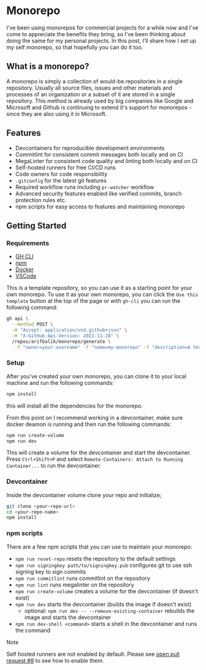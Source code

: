 # Monorepo

I've been using monorepos for commercial projects for a while now and I've come to appreciate the benefits they bring, so I've been thinking about doing the same for my personal projects.  In this post, I'll share how I set up my self monorepo, so that hopefully you can do it too.

## What is a monorepo?

A monorepo is simply a collection of would-be repositories in a single repository. Usually all source files, issues and other materials and processes of an organization or a subset of it are stored in a single repository. This method is already used by big companies like Google and Microsoft and Github is continuing to extend it's support for monorepos -since they are also using it in Microsoft.

## Features

- Devcontainers for reproducible development environments
- Commitlint for consistent commit messages both locally and on CI
- MegaLinter for consistent code quality and linting both locally and on CI
- Self-hosted runners for free CI/CD runs
- Code owners for code responsibility
- `.gitconfig` for the latest git features
- Required workflow runs including `pr-watcher` workflow
- Advanced security features enabled like verified commits, branch protection rules etc.
- npm scripts for easy access to features and maintaining monorepo

## Getting Started

### Requirements

- [GH CLI](https://cli.github.com/)
- [npm](https://www.npmjs.com/)
- [Docker](https://www.docker.com/)
- [VSCode](https://code.visualstudio.com/)

This is a template repository, so you can use it as a starting point for your own monorepo. To use it as your own monorepo, you can click the `Use this template` button at the top of the page or with `gh-cli` you can run the following command:

```bash
gh api \
  --method POST \
  -H "Accept: application/vnd.github+json" \
  -H "X-GitHub-Api-Version: 2022-11-28" \
  /repos/arifbalik/monorepo/generate \
   -f "owner=your-username" -f "name=my-monorepo" -f "description=A test with monorepos"
```

### Setup

After you've created your own monorepo, you can clone it to your local machine and run the following commands:

```bash
npm install
```

this will install all the dependencies for the monorepo.

From this point on I recommend working in a devcontainer, make sure docker deamon is running and then run the following commands:

```bash
npm run create-volume
npm run dev
```

This will create a volume for the devcontainer and start the devcontainer. Press `Ctrl+Shift+P` and select `Remote-Containers: Attach to Running Container...` to run the devcontainer.

### Devcontainer

Inside the devcontainer volume clone your repo and initialize;

```bash
git clone <your-repo-url>
cd <your-repo-name>
npm install
```

### npm scripts

There are a few npm scripts that you can use to maintain your monorepo:

- `npm run reset-repo` resets the repository to the default settings
- `npm run signingkey path/to/signingkey.pub` configures git to use ssh signing key to sign commits
- `npm run commitlint` runs commitlint on the repository
- `npm run lint` runs megalinter on the repository
- `npm run create-volume` creates a volume for the devcontainer (if doesn't exist)
- `npm run dev` starts the devcontainer (builds the image if doesn't exist)
  - optional: `npm run dev -- --remove-existing-container` rebuilds the image and starts the devcontainer
- `npm run dev-shell <command>` starts a shell in the devcontainer and runs the command

> [!NOTE]
> Self hosted runners are not enabled by default. Please see [open pull request #8](https://github.com/arifbalik/monorepo/pull/8) to see how to enable them.

